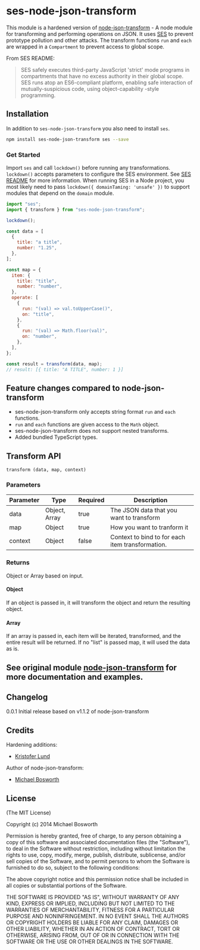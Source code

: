 # ses-node-json-transform

This module is a hardened version of [node-json-transform](https://www.npmjs.com/package/node-json-transform) - A node module for transforming and performing operations on JSON. It uses [SES](https://github.com/endojs/endo/tree/master/packages/ses#readme) to prevent prototype pollution and other attacks. The transform functions `run` and `each` are wrapped in a `Compartment` to prevent access to global scope.

From SES README:

> SES safely executes third-party JavaScript 'strict' mode programs in compartments that have no excess authority in their global scope. SES runs atop an ES6-compliant platform, enabling safe interaction of mutually-suspicious code, using object-capability -style programming.

## Installation

In addition to `ses-node-json-transform` you also need to install `ses`.

```bash
npm install ses-node-json-transform ses --save
```

### Get Started

Import `ses` and call `lockdown()` before running any transformations. `lockdown()` accepts parameters to configure the SES environment. See [SES README](https://github.com/endojs/endo/blob/5003d9282b92d371899cfabc7ded714f5d80e06f/packages/ses/docs/lockdown.md) for more information. When running SES in a Node project, you most likely need to pass `lockdown({ domainTaming: 'unsafe' })` to support modules that depend on the `domain` module.

```javascript
import "ses";
import { transform } from "ses-node-json-transform";

lockdown();

const data = [
  {
    title: "a title",
    number: "1.25",
  },
];

const map = {
  item: {
    title: "title",
    number: "number",
  },
  operate: [
    {
      run: "(val) => val.toUpperCase()",
      on: "title",
    },
    {
      run: "(val) => Math.floor(val)",
      on: "number",
    },
  ],
};

const result = transform(data, map);
// result: [{ title: "A TITLE", number: 1 }]
```

## Feature changes compared to node-json-transform

- ses-node-json-transform only accepts string format `run` and `each` functions.
- `run` and `each` functions are given access to the `Math` object.
- ses-node-json-transform does not support nested transforms.
- Added bundled TypeScript types.

## Transform API

`transform (data, map, context)`

### Parameters

| Parameter | Type          | Required | Description                                      |
| --------- | ------------- | -------- | ------------------------------------------------ |
| data      | Object, Array | true     | The JSON data that you want to transform         |
| map       | Object        | true     | How you want to tranform it                      |
| context   | Object        | false    | Context to bind to for each item transformation. |

### Returns

Object or Array based on input.

#### Object

If an object is passed in, it will transform the object and return the resulting object.

#### Array

If an array is passed in, each item will be iterated, transformed, and the entire result will be returned. If no "list" is passed map, it will used the data as is.

## See original module [node-json-transform](https://www.npmjs.com/package/node-json-transform) for more documentation and examples.

## Changelog

0.0.1 Initial release based on v1.1.2 of node-json-transform

## Credits

Hardening additions:

- [Kristofer Lund](https://github.com/kristoferlund)

Author of node-json-transform:

- [Michael Bosworth](http://github.com/bozzltron)

## License

(The MIT License)

Copyright (c) 2014 Michael Bosworth

Permission is hereby granted, free of charge, to any person obtaining a copy of
this software and associated documentation files (the "Software"), to deal in
the Software without restriction, including without limitation the rights to
use, copy, modify, merge, publish, distribute, sublicense, and/or sell copies of
the Software, and to permit persons to whom the Software is furnished to do so,
subject to the following conditions:

The above copyright notice and this permission notice shall be included in all
copies or substantial portions of the Software.

THE SOFTWARE IS PROVIDED "AS IS", WITHOUT WARRANTY OF ANY KIND, EXPRESS OR
IMPLIED, INCLUDING BUT NOT LIMITED TO THE WARRANTIES OF MERCHANTABILITY, FITNESS
FOR A PARTICULAR PURPOSE AND NONINFRINGEMENT. IN NO EVENT SHALL THE AUTHORS OR
COPYRIGHT HOLDERS BE LIABLE FOR ANY CLAIM, DAMAGES OR OTHER LIABILITY, WHETHER
IN AN ACTION OF CONTRACT, TORT OR OTHERWISE, ARISING FROM, OUT OF OR IN
CONNECTION WITH THE SOFTWARE OR THE USE OR OTHER DEALINGS IN THE SOFTWARE.
